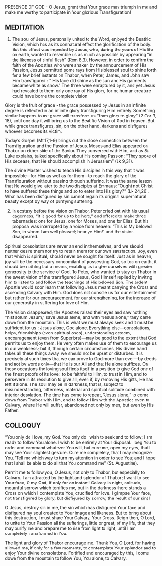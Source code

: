PRESENCE OF GOD - O Jesus, grant that Your grace may triumph in me and make me worthy to participate in Your glorious Transfiguration!

## MEDITATION

1. The soul of Jesus, personally united to the Word, enjoyed the Beatific Vision, which has as its connatural effect the glorification of the body. But this effect was impeded by Jesus, who, during the years of His life on earth, wanted to resemble us as much as possible by appearing “in the likeness of sinful flesh” (Rom 8,3). However, in order to confirm the faith of the Apostles who were shaken by the announcement of His Passion, Jesus permitted some rays from His blessed soul to shine forth for a few brief instants on Thabor, when Peter, James, and John saw Him transfigured : “ His face did shine as the sun and His garments became white as snow.” The three were enraptured by it, and yet Jesus had revealed to them only one ray of His glory, for no human creature could have borne the complete vision.

Glory is the fruit of grace - the grace possessed by Jesus in an infinite degree is reflected in an infinite glory transfiguring Him entirely. Something similar happens to us: grace will transform us “from glory to glory” (2 Cor 3, 18), until one day it will bring us to the Beatific Vision of God in heaven. But while grace transfigures, sin, on the other hand, darkens and disfigures whoever becomes its victim.

Today’s Gospel (Mt 17,1-9) brings out the close connection between the Transfiguration and the Passion of Jesus. Moses and Elias appeared on Thabor on either side of the Savior. They conversed with Him, and as St. Luke explains, talked specifically about His coming Passion: “They spoke of His decease, that He should accomplish in Jerusalem” (Lk 9,31).

The divine Master wished to teach His disciples in this way that it was impossible—for Him as well as for them—to reach the glory of the Transfiguration without passing through suffering. It was the same lesson that He would give later to the two disciples at Emmaus: “Ought not Christ to have suffered these things and so to enter into His glory?” (Lk 24,26). What has been disfigured by sin cannot regain its original supernatural beauty except by way of purifying suffering.


2. In ecstasy before the vision on Thabor, Peter cried out with his usual eagerness, “It is good for us to be here,” and offered to make three tabernacles: one for Jesus, one for Moses, and one for Elias. But his proposal was interrupted by a voice from heaven: “This is My beloved Son, in whom I am well pleased; hear ye Him!” and the vision disappeared.

Spiritual consolations are never an end in themselves, and we should neither desire them nor try to retain them for our own satisfaction. Joy, even that which is spiritual, should never be sought for itself. Just as in heaven, joy will be the necessary concomitant of possessing God, so too on earth, it should be nothing but a means, enabling us to give ourselves with greater generosity to the service of God. To Peter, who wanted to stay on Thabor in the sweet vision of the transfigured Jesus, God Himself replied by inviting him to listen to and follow the teachings of His beloved Son. The ardent Apostle would soon learn that following Jesus meant carrying the Cross and ascending Calvary with Him. God does not console us for our entertainment but rather for our encouragement, for our strengthening, for the increase of our generosity in suffering for love of Him.

The vision disappeared; the Apostles raised their eyes and saw nothing “nist solum Jesum,” save Jesus alone, and with “Jesus alone,” they came down from the mountain. This is what we must always seek and it must be sufficient for us : Jesus alone, God alone. Everything else—consolations, helps, friendships (even spiritual ones), understanding esteem, encouragement (even from Superiors)—may be good to the extent that God permits us to enjoy them. He very often makes use of them to encourage us in our weakness; but if, through certain circumstances, His divine hand takes all these things away, we should not be upset or disturbed. It is precisely at such times that we can prove to God more than ever—by deeds and not by words only—that He is our All and that He alone suffices. On these occasions the loving soul finds itself in a position to give God one of the finest proofs of its love : to be faithful to Him, to trust in Him, and to persevere in its resolution to give all, even if, by removing His gifts, He has left it alone. The soul may be in darkness, that is, subject to misunderstanding, bitterness, material and spiritual solitude combined with interior desolation. The time has come to repeat, “Jesus alone,” to come down from Thabor with Him, and to follow Him with the Apostles even to Calvary, where He will suffer, abandoned not only by men, but even by His Father.

## COLLOQUY

“You only do I love, my God. You only do I wish to seek and to follow; I am ready to follow You alone. I wish to be entirely at Your disposal. I beg You to order and command whatever You will, but cure me, open my eyes, that I may see Your slightest gesture. Cure me completely, that I may recognize You. ‘Tell me which way to turn my attention in order to see You; and I hope that I shall be able to do all that You command me” (St. Augustine).

Permit me to follow you, O Jesus, not only to Thabor, but especially to Calvary. I am attracted by the light and splendor of Thabor; I want to see Your face, O my God, if only for an instant! Calvary is night, solitude, mournful sorrow which terrifies me, but in the darkness there stands a Cross on which I contemplate You, crucified for love. I glimpse Your face, not transfigured by glory, but disfigured by sorrow, the result of our sins!

O Jesus, destroy sin in me, the sin which has disfigured Your face and disfigured my soul created to Your image and likeness. But to bring about this destruction, I must share Your Calvary, Your Cross. Deign then, O Lord, to unite to Your Passion all the sufferings, little or great, of my life, that they may purify me and prepare me to rise from light to light, until I am completely transformed in You.

The light and glory of Thabor encourage me. Thank You, O Lord, for having allowed me, if only for a few moments, to contemplate Your splendor and to enjoy Your divine consolations. Fortified and encouraged by this, I come down from the mountain to follow You, You alone, to Calvary.